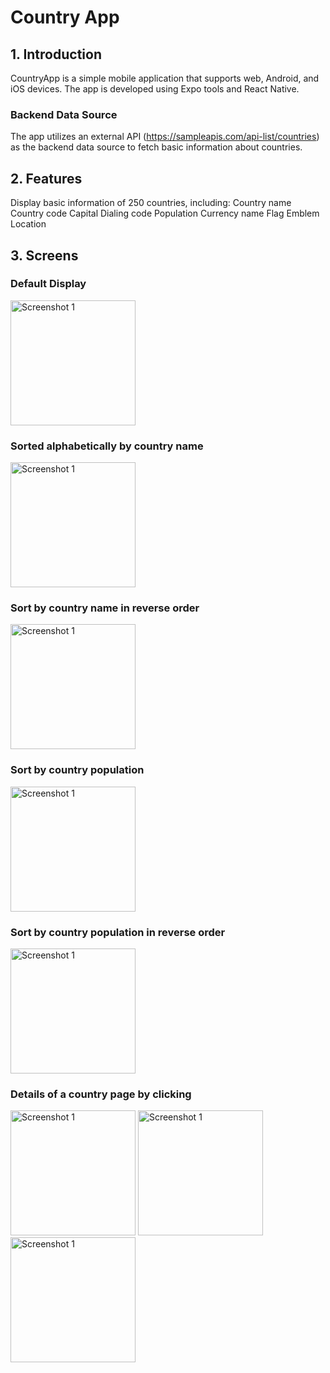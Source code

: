# Country App

## 1. Introduction

CountryApp is a simple mobile application that supports web, Android, and iOS devices. The app is developed using Expo tools and React Native.

### Backend Data Source
The app utilizes an external API (https://sampleapis.com/api-list/countries) as the backend data source to fetch basic information about countries.

## 2. Features

Display basic information of 250 countries, including:
Country name
Country code
Capital
Dialing code
Population
Currency name
Flag
Emblem
Location

## 3. Screens
### Default Display
<img src="./assets//reportImages//Home.jpg" alt="Screenshot 1" width="200">

### Sorted alphabetically by country name
<img src="./assets//reportImages//sortName.jpg" alt="Screenshot 1" width="200">

### Sort by country name in reverse order
<img src="./assets//reportImages//SortReName.jpg" alt="Screenshot 1" width="200">

### Sort by country population
<img src="./assets//reportImages//SortPopu.jpg" alt="Screenshot 1" width="200">

### Sort by country population in reverse order
<img src="./assets//reportImages//sortRepopu.jpg" alt="Screenshot 1" width="200">

### Details of a country page by clicking 
<img src="./assets//reportImages//country.jpg" alt="Screenshot 1" width="200">
<img src="./assets//reportImages//country1.jpg" alt="Screenshot 1" width="200">
<img src="./assets//reportImages//country2.jpg" alt="Screenshot 1" width="200">